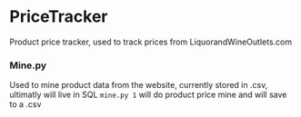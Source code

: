 # PriceTracker
Product price tracker, used to track prices from LiquorandWineOutlets.com

### Mine.py
Used to mine product data from the website, currently stored in .csv, ultimatly will live in SQL
```mine.py 1``` 
will do product price mine and will save to a .csv